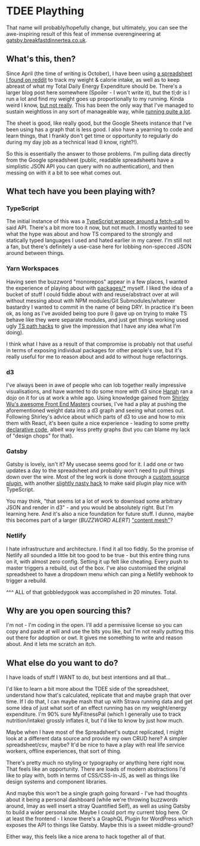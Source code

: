 # TDEE Plaything

That name will probably/hopefully change, but ultimately, you can see the awe-inspiring result of this feat of immense overengineering at [gatsby.breakfastdinnertea.co.uk](https://gatsby.breakfastdinnertea.co.uk/).

## What's this, then?

Since April (the time of writing is October), I have been using [a spreadsheet I found on reddit](https://www.reddit.com/r/Fitness/comments/4mhvpn/adaptive_tdee_tracking_spreadsheet_v3_rescue/) to track my weight & calorie intake, as well as to keep abreast of what my Total Daily Energy Expenditure should be. There's a larger blog post here somewhere (Spoiler - I won't write it), but the tl;dr is I run a lot and find my weight goes up proportionally to my running. Kinda weird I know, [but not really](https://www.runnersworld.com/nutrition-weight-loss/a20826267/why-do-runners-gain-weight/). This has been the only way that I've managed to sustain weightloss in any sort of manageable way, while [running quite a lot](https://www.strava.com/athletes/2764169).

The sheet is good, like really good, but the Google Sheets instance that I've been using has a graph that is less good. I also have a yearning to code and learn things, that I frankly don't get time or opportunity to regularly do during my day job as a technical lead (I know, right?!).

So this is essentially the answer to those problems. I'm pulling data directly from the Google spreadsheet (public, readable spreadsheets have a simplistic JSON API you can query with no authentication), and then messing on with it a bit to see what comes out.

## What tech have you been playing with?

### TypeScript

The initial instance of this was a [TypeScript wrapper around a fetch-call](packages/gsheet-log-fetcher/src/getAllCheckins.ts) to said API. There's a bit more too it now, but not much. I mostly wanted to see what the hype was about and how TS compared to the strongly and statically typed languages I used and hated earlier in my career. I'm still not a fan, but there's definitely a use-case here for lobbing non-specced JSON around between things.

### Yarn Workspaces

Having seen the buzzword "monorepos" appear in a few places, I wanted the experience of playing about with [packages/\*](packages) myself. I liked the idea of a bucket of stuff I could fiddle about with and reuse/abstract over at will without messing about with NPM modules/Git Submodules/whatever bastardry I wanted to commit in the name of being DRY. In practice it's been ok, as long as I've avoided being too pure (I gave up on trying to make TS behave like they were separate modules, and just get things working used ugly [TS path hacks](https://github.com/SimonS/tdee-plaything/blob/f6356d663b33e24a4a30167ae53523d9c2f4775d/packages/tdee-explorer/tsconfig.json#L7) to give the impression that I have any idea what I'm doing).

I think what I have as a result of that compromise is probably not that useful in terms of exposing individual packages for other people's use, but it's really useful for me to reason about and add to without huge refactorings.

### d3

I've always been in awe of people who can lob together really impressive visualisations, and have wanted to do some more with d3 since [Hanah](https://twitter.com/hanahanderson) ran a dojo on it for us at work a while ago. Using knowledge gained from [Shirley Wu's awesome Front End Masters](https://frontendmasters.com/teachers/shirley-wu/) courses, I've had a play at pushing the aforementioned weight data into a d3 graph and seeing what comes out. Following Shirley's advice about which parts of d3 to use and how to mix them with React, it's been quite a nice experience - leading to some pretty [declarative code](packages/tdee-explorer/src/components/tdee-graph.tsx), albeit way less pretty graphs (but you can blame my lack of "design chops" for that).

### Gatsby

Gatsby is lovely, isn't it? My usecase seems good for it. I add one or two updates a day to the spreadsheet and probably won't need to pull things down over the wire. Most of the leg work is done through a [custom source plugin](packages/tdee-explorer/plugins/gatsby-source-tdee-json-api), with another [slightly nasty hack](packages/tdee-explorer/plugins/gatsby-source-tdee-json-api/gatsby-node.js) to make said plugin play nice with TypeScript.

You may think, "that seems lot a lot of work to download some arbitrary JSON and render in d3" - and you would be absolutely right. But I'm learning here. And it's also a nice foundation for future stuff. I dunno, maybe this becomes part of a larger (_BUZZWORD ALERT_) ["content mesh"](https://www.gatsbyjs.org/blog/2018-10-04-journey-to-the-content-mesh/)?

### Netlify

I hate infrastructure and architecture. I find it all too fiddly. So the promise of Netlify all sounded a little bit too good to be true - but this entire thing runs on it, with almost zero config. Setting it up felt like cheating. Every push to master triggers a rebuild, out of the box. I've also customised the original spreadsheet to have a dropdown menu which can ping a Netlify webhook to trigger a rebuild.

^^^ ALL of that gobbledygook was accomplished in 20 minutes. Total.

## Why are you open sourcing this?

I'm not - I'm coding in the open. I'll add a permissive license so you can copy and paste at will and use the bits you like, but I'm not really putting this out there for adoption or owt. It gives me something to write and reason about. And it lets me scratch an itch.

## What else do you want to do?

I have loads of stuff I WANT to do, but best intentions and all that...

I'd like to learn a bit more about the TDEE side of the spreadsheet, understand how that's calculated, replicate that and maybe graph that over time. If I do that, I can maybe mash that up with Strava running data and get some idea of just what sort of an effect running has on my weight/energy expenditure. I'm 90% sure MyFitnessPal (which I generally use to track nutrition/intake) grossly inflates it, but I'd like to know by just how much.

Maybe when I have most of the Spreadsheet's output replicated, I might look at a different data source and provide my own CRUD here? A simpler spreadsheet/csv, maybe? It'd be nice to have a play with real life service workers, offline experiences, that sort of thing.

There's pretty much no styling or typography or anything here right now. That feels like an opportunity. There are loads of modern abstractions I'd like to play with, both in terms of CSS/CSS-in-JS, as well as things like design systems and component libraries.

And maybe this won't be a single graph going forward - I've had thoughts about it being a personal dashboard (while we're throwing buzzwords around, Imay as well insert a stray Quantified Self), as well as using Gatsby to build a wider personal site. Maybe I could port my current blog here. Or at least the frontend - I know there's a GraphQL Plugin for WordPress which exposes the API to things like Gatsby. Maybe this is a sweet middle-ground?

Either way, this feels like a nice arena to hack together all of that.
